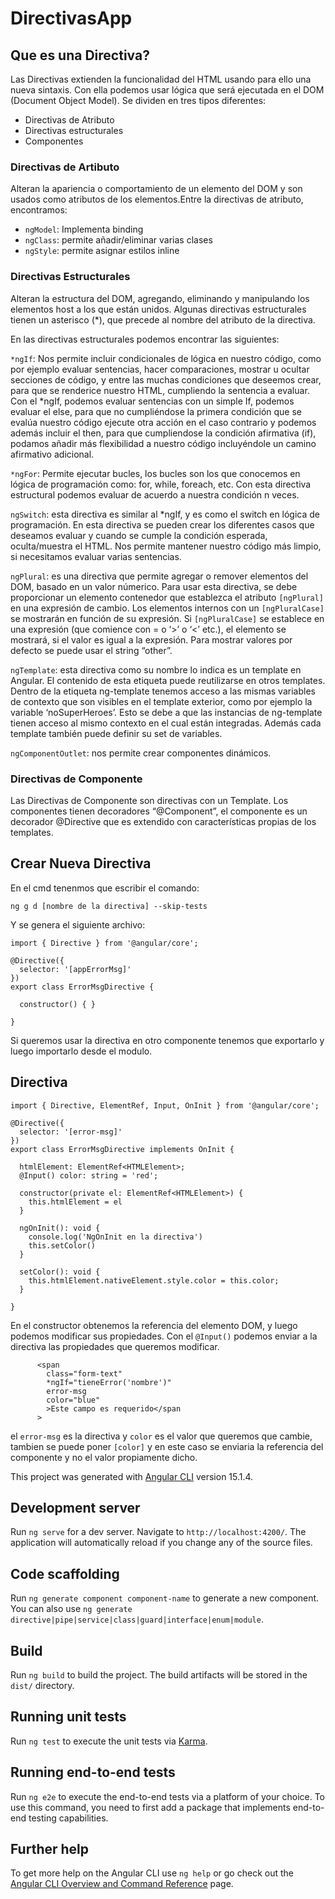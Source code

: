 # DirectivasApp

## Que es una Directiva?

Las Directivas extienden la funcionalidad del HTML usando para ello una nueva sintaxis. Con ella podemos usar lógica que será ejecutada en el DOM (Document Object Model).
Se dividen en tres tipos diferentes:

- Directivas de Atributo
- Directivas estructurales
- Componentes

### Directivas de Artibuto

Alteran la apariencia o comportamiento de un elemento del DOM y son usados como atributos de los elementos.Entre la directivas de atributo, encontramos:

- `ngModel`: Implementa binding
- `ngClass`: permite añadir/eliminar varias clases
- `ngStyle`: permite asignar estilos inline

### Directivas Estructurales

Alteran la estructura del DOM, agregando, eliminando y manipulando los elementos host a los que están unidos. Algunas directivas estructurales tienen un asterisco (\*), que precede al nombre del atributo de la directiva.

En las directivas estructurales podemos encontrar las siguientes:

`*ngIf`: Nos permite incluir condicionales de lógica en nuestro código, como por ejemplo evaluar sentencias, hacer comparaciones, mostrar u ocultar secciones de código, y entre las muchas condiciones que deseemos crear, para que se renderice nuestro HTML, cumpliendo la sentencia a evaluar. Con el \*ngIf, podemos evaluar sentencias con un simple If, podemos evaluar el else, para que no cumpliéndose la primera condición que se evalúa nuestro código ejecute otra acción en el caso contrario y podemos además incluir el then, para que cumpliendose la condición afirmativa (if), podamos añadir más flexibilidad a nuestro código incluyéndole un camino afirmativo adicional.

`*ngFor`: Permite ejecutar bucles, los bucles son los que conocemos en lógica de programación como: for, while, foreach, etc. Con esta directiva estructural podemos evaluar de acuerdo a nuestra condición n veces.

`ngSwitch`: esta directiva es similar al \*ngIf, y es como el switch en lógica de programación. En esta directiva se pueden crear los diferentes casos que deseamos evaluar y cuando se cumple la condición esperada, oculta/muestra el HTML. Nos permite mantener nuestro código más limpio, si necesitamos evaluar varias sentencias.

`ngPlural`: es una directiva que permite agregar o remover elementos del DOM, basado en un valor númerico. Para usar esta directiva, se debe proporcionar un elemento contenedor que establezca el atributo `[ngPlural]` en una expresión de cambio. Los elementos internos con un `[ngPluralCase]` ​​se mostrarán en función de su expresión. Si `[ngPluralCase]` ​​se establece en una expresión (que comience con = o ‘>’ o ‘<’ etc.), el elemento se mostrará, si el valor es igual a la expresión.
Para mostrar valores por defecto se puede usar el string “other”.

`ngTemplate`: esta directiva como su nombre lo indica es un template en Angular. El contenido de esta etiqueta puede reutilizarse en otros templates. Dentro de la etiqueta ng-template tenemos acceso a las mismas variables de contexto que son visibles en el template exterior, como por ejemplo la variable ‘noSuperHeroes’. Esto se debe a que las instancias de ng-template tienen acceso al mismo contexto en el cual están integradas. Además cada template también puede definir su set de variables.

`ngComponentOutlet`: nos permite crear componentes dinámicos.

### Directivas de Componente

Las Directivas de Componente son directivas con un Template. Los componentes tienen decoradores “@Component”, el componente es un decorador @Directive que es extendido con características propias de los templates.

## Crear Nueva Directiva

En el cmd tenenmos que escribir el comando:

```
ng g d [nombre de la directiva] --skip-tests
```

Y se genera el siguiente archivo:

```
import { Directive } from '@angular/core';

@Directive({
  selector: '[appErrorMsg]'
})
export class ErrorMsgDirective {

  constructor() { }

}

```

Si queremos usar la directiva en otro componente tenemos que exportarlo y luego importarlo desde el modulo.

## Directiva

```
import { Directive, ElementRef, Input, OnInit } from '@angular/core';

@Directive({
  selector: '[error-msg]'
})
export class ErrorMsgDirective implements OnInit {

  htmlElement: ElementRef<HTMLElement>;
  @Input() color: string = 'red';

  constructor(private el: ElementRef<HTMLElement>) {
    this.htmlElement = el
  }

  ngOnInit(): void {
    console.log('NgOnInit en la directiva')
    this.setColor()
  }

  setColor(): void {
    this.htmlElement.nativeElement.style.color = this.color;
  }

}
```

En el constructor obtenemos la referencia del elemento DOM, y luego podemos modificar sus propiedades.
Con el `@Input()` podemos enviar a la directiva las propiedades que queremos modificar.

```
      <span
        class="form-text"
        *ngIf="tieneError('nombre')"
        error-msg
        color="blue"
        >Este campo es requerido</span
      >
```

el `error-msg` es la directiva y `color` es el valor que queremos que cambie, tambien se puede poner `[color]` y en este caso se enviaria la referencia del componente y no el valor propiamente dicho.

This project was generated with [Angular CLI](https://github.com/angular/angular-cli) version 15.1.4.

## Development server

Run `ng serve` for a dev server. Navigate to `http://localhost:4200/`. The application will automatically reload if you change any of the source files.

## Code scaffolding

Run `ng generate component component-name` to generate a new component. You can also use `ng generate directive|pipe|service|class|guard|interface|enum|module`.

## Build

Run `ng build` to build the project. The build artifacts will be stored in the `dist/` directory.

## Running unit tests

Run `ng test` to execute the unit tests via [Karma](https://karma-runner.github.io).

## Running end-to-end tests

Run `ng e2e` to execute the end-to-end tests via a platform of your choice. To use this command, you need to first add a package that implements end-to-end testing capabilities.

## Further help

To get more help on the Angular CLI use `ng help` or go check out the [Angular CLI Overview and Command Reference](https://angular.io/cli) page.
